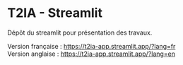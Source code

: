 # T2IA - Streamlit

Dépôt du streamlit pour présentation des travaux.

Version française : https://t2ia-app.streamlit.app/?lang=fr  
Version anglaise : https://t2ia-app.streamlit.app/?lang=en